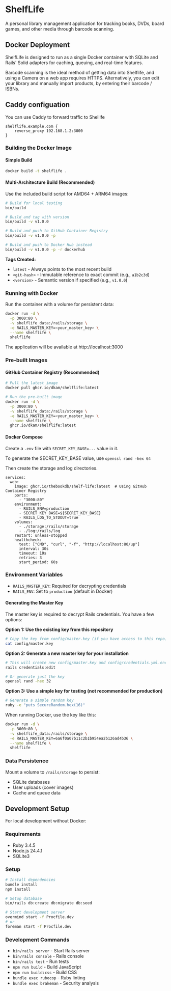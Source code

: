 # ShelfLife

A personal library management application for tracking books, DVDs, board games, and other media through barcode scanning.

## Docker Deployment

ShelfLife is designed to run as a single Docker container with SQLite and Rails' Solid adapters for caching, queuing, and real-time features.

Barcode scanning is the ideal method of getting data into Shelflife, and using a Camera on a web app requires HTTPS.   Alternatively, you can edit your library and manually import products, by entering their barcode / ISBNs.

## Caddy configuation

You can use Caddy to forward traffic to Shellife

```
shelflife.example.com {
	reverse_proxy 192.168.1.2:3000
}
```

### Building the Docker Image

#### Simple Build
```bash
docker build -t shelflife .
```

#### Multi-Architecture Build (Recommended)
Use the included build script for AMD64 + ARM64 images:

```bash
# Build for local testing
bin/build

# Build and tag with version
bin/build -v v1.0.0

# Build and push to GitHub Container Registry
bin/build -v v1.0.0 -p

# Build and push to Docker Hub instead
bin/build -v v1.0.0 -p -r dockerhub
```

**Tags Created:**
- `latest` - Always points to the most recent build
- `<git-hash>` - Immutable reference to exact commit (e.g., `a1b2c3d`)
- `<version>` - Semantic version if specified (e.g., `v1.0.0`)

### Running with Docker

Run the container with a volume for persistent data:

```bash
docker run -d \
  -p 3000:80 \
  -v shelflife_data:/rails/storage \
  -e RAILS_MASTER_KEY=<your_master_key> \
  --name shelflife \
  shelflife
```

The application will be available at http://localhost:3000

### Pre-built Images

#### GitHub Container Registry (Recommended)
```bash
# Pull the latest image
docker pull ghcr.io/dkam/shelflife:latest

# Run the pre-built image
docker run -d \
  -p 3000:80 \
  -v shelflife_data:/rails/storage \
  -e RAILS_MASTER_KEY=<your_master_key> \
  --name shelflife \
  ghcr.io/dkam/shelflife:latest
```

#### Docker Compose
Create a `.env` file with `SECRET_KEY_BASE=...` value in it.  

To generate the SECRET_KEY_BASE value, use `openssl rand -hex 64`

Then create the storage and log directories.

```
services:
  web:
    image: ghcr.io/thebookdb/shelf-life:latest  # Using GitHub Container Registry
    ports:
      - "3000:80"
    environment:
      - RAILS_ENV=production
      - SECRET_KEY_BASE=${SECRET_KEY_BASE}
      - RAILS_LOG_TO_STDOUT=true
    volumes:
      - ./storage:/rails/storage
      - ./log:/rails/log
    restart: unless-stopped
    healthcheck:
      test: ["CMD", "curl", "-f", "http://localhost:80/up"]
      interval: 30s
      timeout: 10s
      retries: 3
      start_period: 60s
```
### Environment Variables

- `RAILS_MASTER_KEY`: Required for decrypting credentials
- `RAILS_ENV`: Set to `production` (default in Docker)

#### Generating the Master Key

The master key is required to decrypt Rails credentials. You have a few options:

**Option 1: Use the existing key from this repository**
```bash
# Copy the key from config/master.key (if you have access to this repo)
cat config/master.key
```

**Option 2: Generate a new master key for your installation**
```bash
# This will create new config/master.key and config/credentials.yml.enc files
rails credentials:edit

# Or generate just the key
openssl rand -hex 32
```

**Option 3: Use a simple key for testing (not recommended for production)**
```bash
# Generate a simple random key
ruby -e "puts SecureRandom.hex(16)"
```

When running Docker, use the key like this:
```bash
docker run -d \
  -p 3000:80 \
  -v shelflife_data:/rails/storage \
  -e RAILS_MASTER_KEY=6a6f0a07b11c2b1b954ea2b126ad4b36 \
  --name shelflife \
  shelflife
```

### Data Persistence

Mount a volume to `/rails/storage` to persist:
- SQLite databases
- User uploads (cover images)
- Cache and queue data

## Development Setup

For local development without Docker:

### Requirements

* Ruby 3.4.5
* Node.js 24.4.1
* SQLite3

### Setup

```bash
# Install dependencies
bundle install
npm install

# Setup database
bin/rails db:create db:migrate db:seed

# Start development server
overmind start -f Procfile.dev
# or
foreman start -f Procfile.dev
```

### Development Commands

- `bin/rails server` - Start Rails server
- `bin/rails console` - Rails console
- `bin/rails test` - Run tests
- `npm run build` - Build JavaScript
- `npm run build:css` - Build CSS
- `bundle exec rubocop` - Ruby linting
- `bundle exec brakeman` - Security analysis
